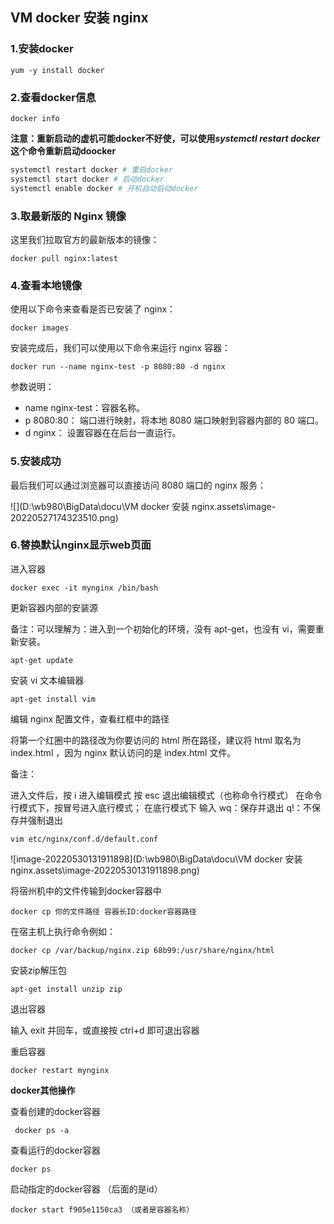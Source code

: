 

## VM docker 安装 nginx



### 1.安装docker 

```
yum -y install docker
```

### 2.查看docker信息

```
docker info
```

**注意：重新启动的虚机可能docker不好使，可以使用*systemctl restart docker*这个命令重新启动doocker**

```python
systemctl restart docker # 重启docker
systemctl start docker # 启动docker
systemctl enable docker # 开机自动启动docker
```



### 3.取最新版的 Nginx 镜像

这里我们拉取官方的最新版本的镜像： 

```
docker pull nginx:latest
```

### 4.查看本地镜像
使用以下命令来查看是否已安装了 nginx：

```
docker images
```


安装完成后，我们可以使用以下命令来运行 nginx 容器：

```
docker run --name nginx-test -p 8080:80 -d nginx
```

参数说明：

- name nginx-test：容器名称。
- p 8080:80： 端口进行映射，将本地 8080 端口映射到容器内部的 80 端口。
- d nginx： 设置容器在在后台一直运行。

### 5.安装成功
最后我们可以通过浏览器可以直接访问 8080 端口的 nginx 服务：

![](D:\wb980\BigData\docu\VM docker 安装 nginx.assets\image-20220527174323510.png)

### 6.替换默认nginx显示web页面

进入容器

```
docker exec -it mynginx /bin/bash
```


更新容器内部的安装源

备注：可以理解为：进入到一个初始化的环境，没有 apt-get，也没有 vi，需要重新安装。

```
apt-get update
```


安装 vi 文本编辑器

```
apt-get install vim
```


编辑 nginx 配置文件，查看红框中的路径

将第一个红圈中的路径改为你要访问的 html 所在路径，建议将 html 取名为 index.html ，因为 nginx 默认访问的是 index.html 文件。

备注：

进入文件后，按 i 进入编辑模式
按 esc 退出编辑模式（也称命令行模式）
在命令行模式下，按冒号进入底行模式；
在底行模式下
输入 wq：保存并退出
q!：不保存并强制退出

```
vim etc/nginx/conf.d/default.conf
```

![image-20220530131911898](D:\wb980\BigData\docu\VM docker 安装 nginx.assets\image-20220530131911898.png)

将宿州机中的文件传输到docker容器中

```
docker cp 你的文件路径 容器长ID:docker容器路径
```

在宿主机上执行命令例如：

```
docker cp /var/backup/nginx.zip 68b99:/usr/share/nginx/html
```

安装zip解压包

```
apt-get install unzip zip
```

退出容器

输入 exit 并回车，或直接按 ctrl+d 即可退出容器

重启容器

```
docker restart mynginx
```

**docker其他操作**

查看创建的docker容器

```
 docker ps -a
```

查看运行的docker容器

```
docker ps
```

启动指定的docker容器 （后面的是id）

```
docker start f905e1150ca3 （或者是容器名称）
```



